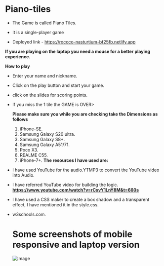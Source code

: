 ﻿# Piano-tiles
 
- The Game is called Piano Tiles.

- It is a single-player game

- Deployed link - https://rococo-nasturtium-bf25fb.netlify.app

**If you are playing on the laptop you need a mouse for a better playing experience.**

**How to play**
- Enter your name and nickname.
- Click on the play button and start your game.
- click on the slides for scoring points.
- If you miss the 1 tile the GAME is OVER>

  **Please make sure you while you are checking take the Dimensions as follows**
  1. iPhone-SE.
  2. Samsung Galaxy S20 ultra.
  3. Samsung Galaxy S8+.
  4. Samsung Galaxy A51/71.
  5. Poco X3.
  6. REALME C55.
  7. iPhone-7+.
**The resources I have used are:**
- I have used YouTube for the audio.YTMP3 to convert the YouTube video into Audio.
- I have referred YouTube video for building the logic. **https://www.youtube.com/watch?v=rCsvY1LnY8M&t=660s**
- I have used a CSS maker to create a box shadow and a transparent effect, I have mentioned it in the style.css.
- w3schools.com.

  # Some screenshots of mobile responsive and laptop version
  ![image](https://github.com/omjadhav1910/Piano-tiles/assets/144478519/bb4b061b-d2a7-4894-a363-824124d24a87)
